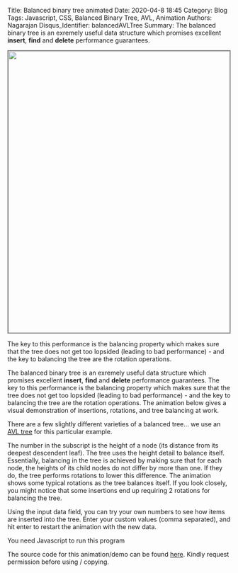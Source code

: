 Title: Balanced binary tree animated
Date: 2020-04-8 18:45
Category: Blog
Tags: Javascript, CSS, Balanced Binary Tree, AVL, Animation
Authors: Nagarajan
Disqus_Identifier: balancedAVLTree
Summary: The balanced binary tree is an exremely useful data structure which promises excellent **insert**, **find** and **delete** performance guarantees. <div style="display: flex; justify-content: center; margin-bottom: 15px"><img style="width: 640px; border: 2px solid gray; box-sizing: border-box" src="/Balanced tree screenshot.png" /></div> The key to this performance is the balancing property which makes sure that the tree does not get too lopsided (leading to bad performance) - and the key to balancing the tree are the rotation operations.

The balanced binary tree is an exremely useful data structure which promises excellent **insert**, **find** and **delete** performance guarantees. The key to this performance is the balancing property which makes sure that the tree does not get too lopsided (leading to bad performance) - and the key to balancing the tree are the rotation operations. The animation below gives a visual demonstration of insertions, rotations, and tree balancing at work.

There are a few slightly different varieties of a balanced tree... we use an [AVL tree](https://en.wikipedia.org/wiki/AVL_tree) for this particular example.

The number in the subscript is the height of a node (its distance from its deepest descendent leaf). The tree uses the height detail to balance itself. Essentially, balancing in the tree is achieved by making sure that for each node, the heights of its child nodes do not differ by more than one. If they do, the tree performs rotations to lower this difference. The animation shows some typical rotations as the tree balances itself. If you look closely, you might notice that some insertions end up requiring 2 rotations for balancing the tree.

Using the input data field, you can try your own numbers to see how items are inserted into the tree. Enter your custom values (comma separated), and hit enter to restart the animation with the new data.


<div id='root'>You need Javascript to run this program</div>

<link rel='stylesheet' type='text/css' href="/css/balancedTree/app.css" />

<script src="/js/react.production.min.js"></script>
<script src="/js/react-dom.production.min.js"></script>

<script src="/js/balancedTree/app_transpiled.js"> </script>

The source code for this animation/demo can be found [here](https://gitlab.com/motleytech/mtOnPelican/-/raw/master/motleytechnet/content/js/balancedTree/app_transpiled.js). Kindly request permission before using / copying.

